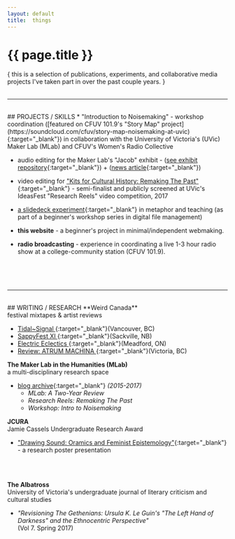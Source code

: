 ```yaml
---
layout: default
title:  things
---
```

# {{ page.title }}
{ this is a selection of publications, experiments, and collaborative media projects I've taken part in over the past couple years. }
<br>
<br>

***

<br>
## PROJECTS / SKILLS
* "Introduction to Noisemaking" - workshop coordination ([featured on CFUV 101.9's "Story Map" project](https://soundcloud.com/cfuv/story-map-noisemaking-at-uvic){:target="_blank"}) in collaboration with the University of Victoria's (UVic) Maker Lab (MLab) and CFUV's Women's Radio Collective

* audio editing for the Maker Lab's "Jacob" exhibit - ([see exhibit repository](https://github.com/uvicmakerlab/magneticRecordingKit){:target="_blank"}) + ([news article](http://www.martlet.ca/historic-tech-experiment-gets-re-wired-for-maker-lab-exhibit/){:target="_blank"})

* video editing for ["Kits for Cultural History: Remaking The Past"](https://www.youtube.com/watch?v=FUkCnf6DS-c){:target="_blank"} - semi-finalist and publicly screened at UVic's IdeasFest "Research Reels" video competition, 2017

* [a slidedeck experiment](http://slides.com/teddiebrock/introduction-to-files-and-folders#/){:target="_blank"} in metaphor and teaching (as part of a beginner's workshop series in digital file management)

* **this website** - a beginner's project in minimal/independent webmaking.

* **radio broadcasting** - experience in coordinating a live 1-3 hour radio show at a college-community station (CFUV 101.9).
<br>
<br>
<br>

***

<br>
## WRITING / RESEARCH
**Weird Canada**
<br>festival mixtapes & artist reviews

* [Tidal~Signal ](https://weirdcanada.com/2016/07/festivities-tidalsignal/){:target="_blank"}(Vancouver, BC)
* [SappyFest XI ](https://weirdcanada.com/2016/07/festivities-sappyfest-xi/){:target="_blank"}(Sackville, NB)
* [Electric Eclectics ](https://weirdcanada.com/2016/07/festivities-electric-eclectics-2/){:target="_blank"}(Meadford, ON)
* [Review: ATRUM MACHINA ](https://weirdcanada.com/2017/05/new-canadiana-atrum-machina-machine-breathing/){:target="_blank"}(Victoria, BC)

**The Maker Lab in the Humanities (MLab)**
<br>a multi-disciplinary research space
* [blog archive](http://maker.uvic.ca/author/teddie/){:target="_blank"} *(2015-2017)*<br>
  * *MLab: A Two-Year Review*<br>
  * *Research Reels: Remaking The Past*<br>
  * *Workshop: Intro to Noisemaking*

**JCURA**
<br>Jamie Cassels Undergraduate Research Award
* ["Drawing Sound: Oramics and Feminist Epistemology"](assets/JCURA_OramicsPoster.pdf){:target="_blank"} <br>- a research poster presentation
<br>
<br>

**The Albatross**
<br>University of Victoria's undergraduate journal of literary criticism and cultural studies

* *"Revisioning The Gethenians: Ursula K. Le Guin's "The Left Hand of Darkness" and the Ethnocentric Perspective"* <br>(Vol 7. Spring 2017)
<br>
<br>
